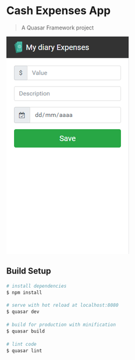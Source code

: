 # Cash Expenses App

> A Quasar Framework project

![Homepage of the App](/screenshots/expenses.png?raw=true "Homepage of the App")

## Build Setup

``` bash
# install dependencies
$ npm install

# serve with hot reload at localhost:8080
$ quasar dev

# build for production with minification
$ quasar build

# lint code
$ quasar lint
```

